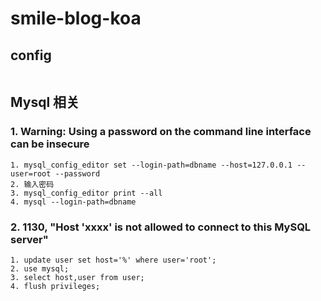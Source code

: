 # smile-blog-koa

## config

```js

```

## Mysql 相关

### 1. Warning: Using a password on the command line interface can be insecure

```
1. mysql_config_editor set --login-path=dbname --host=127.0.0.1 --user=root --password
2. 输入密码
3. mysql_config_editor print --all
4. mysql --login-path=dbname
```

### 2. 1130, "Host 'xxxx' is not allowed to connect to this MySQL server"

```
1. update user set host='%' where user='root';
2. use mysql;
3. select host,user from user;
4. flush privileges;
```